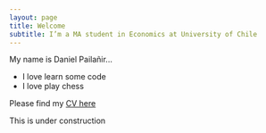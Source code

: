 ```yaml
---
layout: page
title: Welcome
subtitle: I’m a MA student in Economics at University of Chile
---
```


My name is Daniel Pailañir...

- I love learn some code
- I love play chess

Please find my [CV here](https://daniel-pailanir.github.io/aboutme/pdf/DanielPailanir-cv.pdf)

This is under construction

